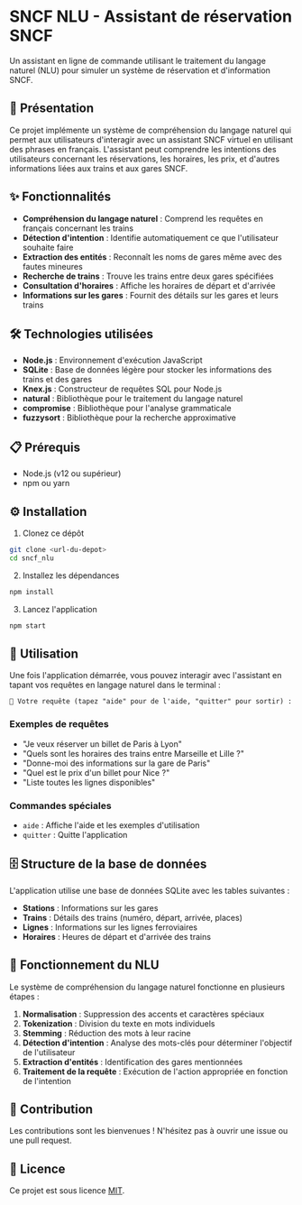 # SNCF NLU - Assistant de réservation SNCF

Un assistant en ligne de commande utilisant le traitement du langage naturel (NLU) pour simuler un système de réservation et d'information SNCF.

## 🚆 Présentation

Ce projet implémente un système de compréhension du langage naturel qui permet aux utilisateurs d'interagir avec un assistant SNCF virtuel en utilisant des phrases en français. L'assistant peut comprendre les intentions des utilisateurs concernant les réservations, les horaires, les prix, et d'autres informations liées aux trains et aux gares SNCF.

## ✨ Fonctionnalités

- **Compréhension du langage naturel** : Comprend les requêtes en français concernant les trains
- **Détection d'intention** : Identifie automatiquement ce que l'utilisateur souhaite faire
- **Extraction des entités** : Reconnaît les noms de gares même avec des fautes mineures
- **Recherche de trains** : Trouve les trains entre deux gares spécifiées
- **Consultation d'horaires** : Affiche les horaires de départ et d'arrivée
- **Informations sur les gares** : Fournit des détails sur les gares et leurs trains

## 🛠️ Technologies utilisées

- **Node.js** : Environnement d'exécution JavaScript
- **SQLite** : Base de données légère pour stocker les informations des trains et des gares
- **Knex.js** : Constructeur de requêtes SQL pour Node.js
- **natural** : Bibliothèque pour le traitement du langage naturel
- **compromise** : Bibliothèque pour l'analyse grammaticale
- **fuzzysort** : Bibliothèque pour la recherche approximative

## 📋 Prérequis

- Node.js (v12 ou supérieur)
- npm ou yarn

## ⚙️ Installation

1. Clonez ce dépôt

```bash
git clone <url-du-depot>
cd sncf_nlu
```

2. Installez les dépendances

```bash
npm install
```

3. Lancez l'application

```bash
npm start
```

## 🚀 Utilisation

Une fois l'application démarrée, vous pouvez interagir avec l'assistant en tapant vos requêtes en langage naturel dans le terminal :

```
🚆 Votre requête (tapez "aide" pour de l'aide, "quitter" pour sortir) :
```

### Exemples de requêtes

- "Je veux réserver un billet de Paris à Lyon"
- "Quels sont les horaires des trains entre Marseille et Lille ?"
- "Donne-moi des informations sur la gare de Paris"
- "Quel est le prix d'un billet pour Nice ?"
- "Liste toutes les lignes disponibles"

### Commandes spéciales

- `aide` : Affiche l'aide et les exemples d'utilisation
- `quitter` : Quitte l'application

## 🗄️ Structure de la base de données

L'application utilise une base de données SQLite avec les tables suivantes :

- **Stations** : Informations sur les gares
- **Trains** : Détails des trains (numéro, départ, arrivée, places)
- **Lignes** : Informations sur les lignes ferroviaires
- **Horaires** : Heures de départ et d'arrivée des trains

## 🧠 Fonctionnement du NLU

Le système de compréhension du langage naturel fonctionne en plusieurs étapes :

1. **Normalisation** : Suppression des accents et caractères spéciaux
2. **Tokenization** : Division du texte en mots individuels
3. **Stemming** : Réduction des mots à leur racine
4. **Détection d'intention** : Analyse des mots-clés pour déterminer l'objectif de l'utilisateur
5. **Extraction d'entités** : Identification des gares mentionnées
6. **Traitement de la requête** : Exécution de l'action appropriée en fonction de l'intention

## 👥 Contribution

Les contributions sont les bienvenues ! N'hésitez pas à ouvrir une issue ou une pull request.

## 📄 Licence

Ce projet est sous licence [MIT](LICENSE).
